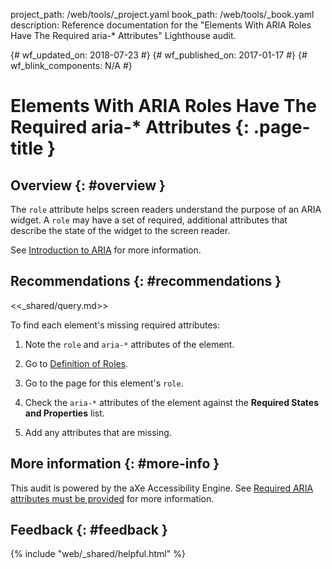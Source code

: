 project_path: /web/tools/_project.yaml book_path: /web/tools/_book.yaml description: Reference documentation for the "Elements With ARIA Roles Have The Required aria-* Attributes" Lighthouse audit.

{# wf_updated_on: 2018-07-23 #} {# wf_published_on: 2017-01-17 #} {# wf_blink_components: N/A #}

# Elements With ARIA Roles Have The Required aria-* Attributes {: .page-title }

## Overview {: #overview }

The `role` attribute helps screen readers understand the purpose of an ARIA widget. A `role` may have a set of required, additional attributes that describe the state of the widget to the screen reader.

See [Introduction to ARIA](/web/fundamentals/accessibility/semantics-aria/) for more information.

## Recommendations {: #recommendations }

<<_shared/query.md>>

To find each element's missing required attributes:

1. Note the `role` and `aria-*` attributes of the element.

2. Go to [Definition of Roles](https://www.w3.org/TR/wai-aria/roles#role_definitions).

3. Go to the page for this element's `role`.

4. Check the `aria-*` attributes of the element against the **Required States and Properties** list.

5. Add any attributes that are missing.

## More information {: #more-info }

This audit is powered by the aXe Accessibility Engine. See [Required ARIA attributes must be provided](https://dequeuniversity.com/rules/axe/1.1/aria-required-attr) for more information.

## Feedback {: #feedback }

{% include "web/_shared/helpful.html" %}